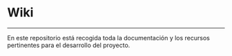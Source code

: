 # Wiki
---
En este repositorio está recogida toda la documentación y los recursos pertinentes para el desarrollo del proyecto.
